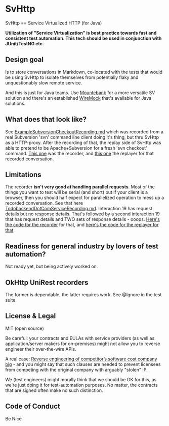# SvHttp

SvHttp == Service Virtualized HTTP (for Java)

**Utilization of "Service Virtualization" is best practice towards fast and 
consistent test automation. This tech should be used in conjunction with 
JUnit/TestNG etc.**

## Design goal 

Is to store conversations in Markdown, co-located with the tests that would be using SvHttp 
to isolate themselves from potentially flaky and unquestionably slow remote service.

And this is just for Java teams. Use [Mountebank](http://mbtest.org) for a more versatile SV 
solution and there's an established [WireMock](http://wiremock.org/) that's available for Java 
solutions.

## What does that look like?

See [ExampleSubversionCheckoutRecording.md](https://github.com/paul-hammant/svhttp/blob/master/src/test/resources/ExampleSubversionCheckoutRecording.md) 
which was recorded from a real Subversion 'svn' command line client doing it's thing, but 
thru SvHttp as a HTTP-proxy. After the recording of that, the replay side of SvHttp was able 
to pretend to be Apache+Subversion for a fresh 'svn checkout' command. 
[This one](https://github.com/paul-hammant/svhttp/blob/master/src/test/java/com/paulhammant/svhttp/SubversionCheckoutRecorderMain.java) 
was the recorder, and [this one](https://github.com/paul-hammant/svhttp/blob/master/src/test/java/com/paulhammant/svhttp/SubversionCheckoutReplayerMain.java) 
the replayer for that recorded conversation.

## Limitations

The recorder **isn't very good at handling parallel requests**. Most of the 
things you want to test will be serial (and  short) but if your client is a browser, 
then you should half expect for parallelized operation to mess up a 
recorded conversation. See that here [TodobackendDotComServiceRecording.md](https://github.com/paul-hammant/svhttp/blob/master/src/test/resources/TodobackendDotComServiceRecording.md). 
Interaction 19 has request details but no response details. That's followed by a 
second interaction 19 that has request details and TWO sets of response details - 
ooops. [Here's the code for the recorder](https://github.com/paul-hammant/svhttp/blob/master/src/test/java/com/paulhammant/svhttp/SubversionCheckoutRecorderMain.java) 
for that, and [here's the code for the replayer for that](https://github.com/paul-hammant/svhttp/blob/master/src/test/java/com/paulhammant/svhttp/SubversionCheckoutReplayerMain.java) 

## Readiness for general industry by lovers of test automation?

Not ready yet, but being actively worked on.

## OkHttp UniRest recorders

The former is dependable, the latter requires work. See @Ignore in the test suite.

## License & Legal

MIT (open source)

Be careful: your contracts and EULAs with service providers 
(as well as application/server makers for on-premises) might not allow you to 
reverse engineer their over-the-wire APIs.

A real case: [Reverse engineering of competitor’s software cost company big](http://blog.internetcases.com/2017/10/24/reverse-engineering-of-competitors-software-cost-company-big/) - and you might say that such clauses are needed to prevent licensees from competing with the original company with arguably "stolen" IP. 

We (test engineers) might morally think that we should be OK for this, as we're just doing it for test-automation 
purposes. No matter, the contracts that are signed often make no such distinction.

## Code of Conduct

Be Nice